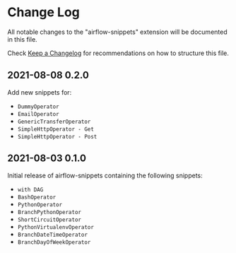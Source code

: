 # Change Log

All notable changes to the "airflow-snippets" extension will be documented in this file.

Check [Keep a Changelog](http://keepachangelog.com/) for recommendations on how to structure this file.

## 2021-08-08 0.2.0

Add new snippets for:

- `DummyOperator`
- `EmailOperator`
- `GenericTransferOperator`
- `SimpleHttpOperator - Get`
- `SimpleHttpOperator - Post`
## 2021-08-03 0.1.0

Initial release of airflow-snippets containing the following snippets:

- `with DAG`
- `BashOperator`
- `PythonOperator`
- `BranchPythonOperator`
- `ShortCircuitOperator`
- `PythonVirtualenvOperator`
- `BranchDateTimeOperator`
- `BranchDayOfWeekOperator`